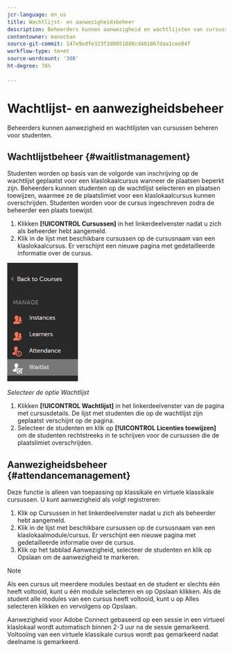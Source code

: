 ```yaml
---
jcr-language: en_us
title: Wachtlijst- en aanwezigheidsbeheer
description: Beheerders kunnen aanwezigheid en wachtlijsten van cursussen beheren voor studenten.
contentowner: manochan
source-git-commit: 147e9edfe323f3d0851880cd401067daa1cee84f
workflow-type: tm+mt
source-wordcount: '308'
ht-degree: 76%

---
```




# Wachtlijst- en aanwezigheidsbeheer

Beheerders kunnen aanwezigheid en wachtlijsten van cursussen beheren voor studenten.

## Wachtlijstbeheer {#waitlistmanagement}

Studenten worden op basis van de volgorde van inschrijving op de wachtlijst geplaatst voor een klaslokaalcursus wanneer de plaatsen beperkt zijn. Beheerders kunnen studenten op de wachtlijst selecteren en plaatsen toewijzen, waarmee ze de plaatslimiet voor een klaslokaalcursus kunnen overschrijden. Studenten worden voor de cursus ingeschreven zodra de beheerder een plaats toewijst.

1. Klikken **[!UICONTROL Cursussen]** in het linkerdeelvenster nadat u zich als beheerder hebt aangemeld.
1. Klik in de lijst met beschikbare cursussen op de cursusnaam van een klaslokaalcursus. Er verschijnt een nieuwe pagina met gedetailleerde informatie over de cursus.

![](assets/waitlist-and-attendance-mgmnt.png)

*Selecteer de optie Wachtlijst*

1. Klikken **[!UICONTROL Wachtlijst]** in het linkerdeelvenster van de pagina met cursusdetails. De lijst met studenten die op de wachtlijst zijn geplaatst verschijnt op de pagina.
1. Selecteer de studenten en klik op **[!UICONTROL Licenties toewijzen]** om de studenten rechtstreeks in te schrijven voor de cursussen die de plaatslimiet overschrijden.

## Aanwezigheidsbeheer {#attendancemanagement}

Deze functie is alleen van toepassing op klassikale en virtuele klassikale cursussen. U kunt aanwezigheid als volgt registreren:

1. Klik op Cursussen in het linkerdeelvenster nadat u zich als beheerder hebt aangemeld.
1. Klik in de lijst met beschikbare cursussen op de cursusnaam van een klaslokaalmodule/cursus. Er verschijnt een nieuwe pagina met gedetailleerde informatie over de cursus.
1. Klik op het tabblad Aanwezigheid, selecteer de studenten en klik op Opslaan om de aanwezigheid te markeren.

>[!NOTE]
>
>Als een cursus uit meerdere modules bestaat en de student er slechts één heeft voltooid, kunt u één module selecteren en op Opslaan klikken. Als de student alle modules van een cursus heeft voltooid, kunt u op Alles selecteren klikken en vervolgens op Opslaan.

Aanwezigheid voor Adobe Connect gebaseerd op een sessie in een virtueel klaslokaal wordt automatisch binnen 2-3 uur na de sessie gemarkeerd. Voltooiing van een virtuele klassikale cursus wordt pas gemarkeerd nadat deelname is gemarkeerd.
